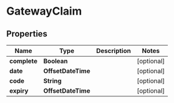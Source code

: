

# GatewayClaim


## Properties

| Name | Type | Description | Notes |
|------------ | ------------- | ------------- | -------------|
|**complete** | **Boolean** |  |  [optional] |
|**date** | **OffsetDateTime** |  |  [optional] |
|**code** | **String** |  |  [optional] |
|**expiry** | **OffsetDateTime** |  |  [optional] |



